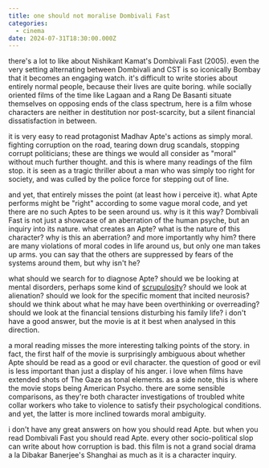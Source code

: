 ```yaml
---
title: one should not moralise Dombivali Fast
categories:
  - cinema
date: 2024-07-31T18:30:00.000Z
---
```


there's a lot to like about Nishikant Kamat's Dombivali Fast (2005). even the very setting alternating between Dombivali and CST is so iconically Bombay that it becomes an engaging watch. it's difficult to write stories about entirely normal people, because their lives are quite boring. while socially oriented films of the time like Lagaan and a Rang De Basanti situate themselves on opposing ends of the class spectrum, here is a film whose characters are neither in destitution nor post-scarcity, but a silent financial dissatisfaction in between. 

it is very easy to read protagonist Madhav Apte's actions as simply moral. fighting corruption on the road, tearing down drug scandals, stopping corrupt politicians; these are things we would all consider as "moral" without much further thought. and this is where many readings of the film stop. it is seen as a tragic thriller about a man who was simply too right for society, and was culled by the police force for stepping out of line.

and yet, that entirely misses the point (at least how i perceive it). what Apte performs might be "right" according to some vague moral code, and yet there are no such Aptes to be seen around us. why is it this way? Dombivali Fast is not just a showcase of an aberration of the human psyche, but an inquiry into its nature. what creates an Apte? what is the nature of this character? why is this an aberration? and more importantly why him? there are many violations of moral codes in life around us, but only one man takes up arms. you can say that the others are suppressed by fears of the systems around them, but why isn't he?

what should we search for to diagnose Apte? should we be looking at mental disorders, perhaps some kind of [scrupulosity](https://www.wikiwand.com/en/Scrupulosity)? should we look at alienation? should we look for the specific moment that incited neurosis? should we think about what he may have been overthinking or overreading? should we look at the financial tensions disturbing his family life? i don't have a good answer, but the movie is at it best when analysed in this direction.

a moral reading misses the more interesting talking points of the story. in fact, the first half of the movie is surprisingly ambiguous about whether Apte should be read as a good or evil character. the question of good or evil is less important than just a display of his anger. i love when films have extended shots of The Gaze as tonal elements. as a side note, this is where the movie stops being American Psycho. there are some sensible comparisons, as they're both character investigations of troubled white collar workers who take to violence to satisfy their psychological conditions. and yet, the latter is more inclined towards moral ambiguity.

i don't have any great answers on how you should read Apte. but when you read Dombivali Fast you should read Apte. every other socio-political slop can write about how corruption is bad. this film is not a grand social drama a la Dibakar Banerjee's Shanghai as much as it is a character inquiry. 
